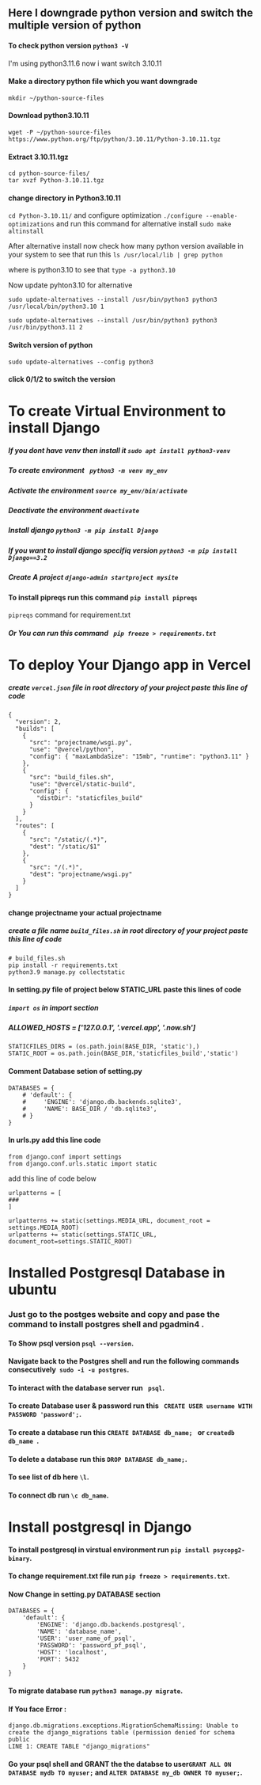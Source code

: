 ## Here I downgrade python version and switch the multiple version of python
#### To check python version `python3 -V`

I'm using python3.11.6 now i want switch 3.10.11
#### Make a directory python file which you want downgrade 
`mkdir ~/python-source-files`

#### Download python3.10.11 
`wget -P ~/python-source-files https://www.python.org/ftp/python/3.10.11/Python-3.10.11.tgz`


#### Extract 3.10.11.tgz 
```
cd python-source-files/
tar xvzf Python-3.10.11.tgz

```
#### change directory in Python3.10.11 
`cd Python-3.10.11/` and configure optimization `./configure --enable-optimizations`
and run this command for alternative install `sudo make altinstall`

 After alternative install now check how many python version available in your system to see that 
 run this `ls /usr/local/lib | grep python`
 
 where is python3.10 to see that `type -a python3.10`
 
 Now update pyhton3.10 for alternative 
 ```
 sudo update-alternatives --install /usr/bin/python3 python3 /usr/local/bin/python3.10 1
 
 sudo update-alternatives --install /usr/bin/python3 python3 /usr/bin/python3.11 2

 ```
#### Switch version of python 
```
sudo update-alternatives --config python3

```

#### click 0/1/2 to switch the version

# To create Virtual Environment to install Django 

##### If you dont have venv then install it  `sudo apt install python3-venv`

##### To create environment                  ` python3 -m venv my_env`

##### Activate the environment               `source my_env/bin/activate`

##### Deactivate the environment             `deactivate `
 
##### Install django                         `python3 -m pip install Django`

##### If you want to install django specifiq version  `python3 -m pip install Django==3.2`

##### Create A project                       `django-admin startproject mysite`
 

#### To install pipreqs run this command `pip install pipreqs`

`pipreqs` command for requirement.txt

##### Or You can run this command ` pip freeze > requirements.txt`

# To deploy Your Django app in Vercel

##### create `vercel.json` file in root directory of your project paste this line of code

```
{
  "version": 2,
  "builds": [
    {
      "src": "projectname/wsgi.py",
      "use": "@vercel/python",
      "config": { "maxLambdaSize": "15mb", "runtime": "python3.11" }
    },
    {
      "src": "build_files.sh",
      "use": "@vercel/static-build",
      "config": {
        "distDir": "staticfiles_build"
      }
    }
  ],
  "routes": [
    {
      "src": "/static/(.*)",
      "dest": "/static/$1"
    },
    {
      "src": "/(.*)",
      "dest": "projectname/wsgi.py"
    }
  ]
}

```
#### change projectname your actual projectname

##### create a  file name `build_files.sh`  in root directory of your project paste this line of code
```
# build_files.sh
pip install -r requirements.txt
python3.9 manage.py collectstatic
```
#### In setting.py file of project below STATIC_URL paste this lines of code

##### `import os` in import section

##### ALLOWED_HOSTS = ['127.0.0.1', '.vercel.app', '.now.sh']

```
STATICFILES_DIRS = (os.path.join(BASE_DIR, 'static'),)
STATIC_ROOT = os.path.join(BASE_DIR,'staticfiles_build','static')

```
#### Comment Database setion of setting.py 

```
DATABASES = {
    # 'default': {
    #     'ENGINE': 'django.db.backends.sqlite3',
    #     'NAME': BASE_DIR / 'db.sqlite3',
    # }
}
```


#### In urls.py add this line code
```
from django.conf import settings
from django.conf.urls.static import static
```
add this line of code below 
```
urlpatterns = [
###
]

urlpatterns += static(settings.MEDIA_URL, document_root = settings.MEDIA_ROOT)
urlpatterns += static(settings.STATIC_URL, document_root=settings.STATIC_ROOT)
```


# Installed Postgresql Database in ubuntu
### Just go to the postges website and copy and pase the command to install postgres shell and pgadmin4 .

#### To Show psql version `psql --version`.

#### Navigate back to the Postgres shell and run the following commands consecutively` sudo -i -u postgres`.

#### To interact with the database server run ` psql`.

#### To create Database user & password run this ` CREATE USER username WITH PASSWORD 'password';`.

#### To create a database run this `CREATE DATABASE db_name; ` or `createdb db_name `.

#### To delete a database run this `DROP DATABASE db_name;`.

#### To see list of db here `\l`.

#### To connect db run `\c db_name`.

# Install postgresql in Django

#### To install postgresql in virstual environment run `pip install psycopg2-binary`.

#### To change requirement.txt file run `pip freeze > requirements.txt`.

#### Now Change in setting.py DATABASE section

```
DATABASES = {
    'default': {
        'ENGINE': 'django.db.backends.postgresql',
        'NAME': 'database_name',
        'USER': 'user_name_of_psql',
        'PASSWORD': 'password_pf_psql',
        'HOST': 'localhost',
        'PORT': 5432
    }
}

```

#### To migrate database run `python3 manage.py migrate`.

#### If You face Error :
```
django.db.migrations.exceptions.MigrationSchemaMissing: Unable to create the django_migrations table (permission denied for schema public
LINE 1: CREATE TABLE "django_migrations"
```
#### Go your psql shell and GRANT the the databse to user`GRANT ALL ON DATABASE mydb TO myuser;` and `ALTER DATABASE my_db OWNER TO myuser;`.


